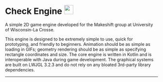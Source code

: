 # Check Engine <img width="30px" src="https://i.imgur.com/zCbt199.png" />

A simple 2D game engine developed for the Makeshift group at University of Wisconsin-La Crosse.

This engine is designed to be extremely simple to use, quick for prototyping, and friendly to beginners.  Animation should be as simple as loading in GIFs; geometry rendering should be as simple as specifying rectangle coordinates and size.  The core engine is written in Kotlin and is interoperable with Java during game development.  The graphical systems are built on LWJGL 3.2.3 and do not rely on any bloated 3rd-party library dependencies.

-----
